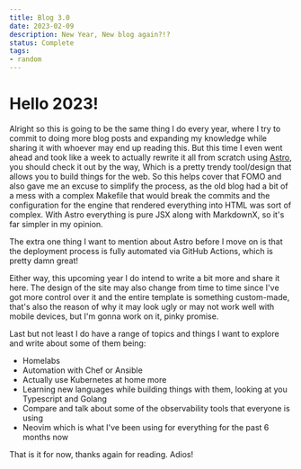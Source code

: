 ```yaml
---
title: Blog 3.0
date: 2023-02-09
description: New Year, New blog again?!?
status: Complete
tags: 
- random
---
```


# Hello 2023!

Alright so this is going to be the same thing I do every year, where I try to commit to doing more blog posts and expanding my knowledge while sharing it with whoever may end up reading this.
But this time I even went ahead and took like a week to actually rewrite it all from scratch using [Astro](https://astro.build/), you should check it out by the way,
Which is a pretty trendy tool/design that allows you to build things for the web. So this helps cover that FOMO and also gave me an excuse to simplify the process, as the old blog had a bit of a mess with a complex Makefile that would break the commits and the configuration for the engine that rendered everything into HTML was sort of complex. With Astro everything is pure JSX along with MarkdownX, so it's far simpler in my opinion.

The extra one thing I want to mention about Astro before I move on is that the deployment process is fully automated via GitHub Actions, which is pretty damn great!

Either way, this upcoming year I do intend to write a bit more and share it here.
The design of the site may also change from time to time since I've got more control over it and the entire template is something custom-made, that's also the reason of why it may look ugly or may not work well with mobile devices, but I'm gonna work on it, pinky promise.

Last but not least I do have a range of topics and things I want to explore and write about some of them being:

- Homelabs
- Automation with Chef or Ansible
- Actually use Kubernetes at home more
- Learning new languages while building things with them, looking at you Typescript and Golang
- Compare and talk about some of the observability tools that everyone is using
- Neovim which is what I've been using for everything for the past 6 months now

That is it for now, thanks again for reading.
Adios!
